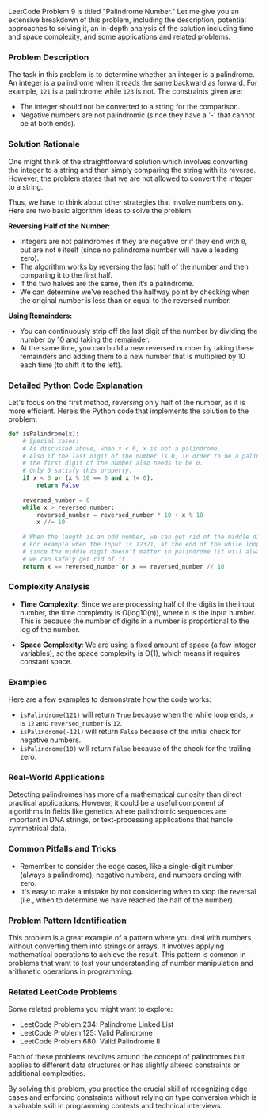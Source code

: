 LeetCode Problem 9 is titled "Palindrome Number." Let me give you an extensive breakdown of this problem, including the description, potential approaches to solving it, an in-depth analysis of the solution including time and space complexity, and some applications and related problems.

### Problem Description

The task in this problem is to determine whether an integer is a palindrome. An integer is a palindrome when it reads the same backward as forward. For example, `121` is a palindrome while `123` is not. The constraints given are:

- The integer should not be converted to a string for the comparison.
- Negative numbers are not palindromic (since they have a '-' that cannot be at both ends).

### Solution Rationale

One might think of the straightforward solution which involves converting the integer to a string and then simply comparing the string with its reverse. However, the problem states that we are not allowed to convert the integer to a string.

Thus, we have to think about other strategies that involve numbers only. Here are two basic algorithm ideas to solve the problem:

**Reversing Half of the Number:**
- Integers are not palindromes if they are negative or if they end with `0`, but are not `0` itself (since no palindrome number will have a leading zero).
- The algorithm works by reversing the last half of the number and then comparing it to the first half.
- If the two halves are the same, then it’s a palindrome.
- We can determine we've reached the halfway point by checking when the original number is less than or equal to the reversed number.

**Using Remainders:**
- You can continuously strip off the last digit of the number by dividing the number by 10 and taking the remainder.
- At the same time, you can build a new reversed number by taking these remainders and adding them to a new number that is multiplied by 10 each time (to shift it to the left).

### Detailed Python Code Explanation

Let's focus on the first method, reversing only half of the number, as it is more efficient. Here’s the Python code that implements the solution to the problem:

```python
def isPalindrome(x):
    # Special cases:
    # As discussed above, when x < 0, x is not a palindrome.
    # Also if the last digit of the number is 0, in order to be a palindrome,
    # the first digit of the number also needs to be 0.
    # Only 0 satisfy this property.
    if x < 0 or (x % 10 == 0 and x != 0):
        return False
    
    reversed_number = 0
    while x > reversed_number:
        reversed_number = reversed_number * 10 + x % 10
        x //= 10
    
    # When the length is an odd number, we can get rid of the middle digit by reversed_number // 10
    # For example when the input is 12321, at the end of the while loop we get x = 12, reversed_number = 123,
    # since the middle digit doesn't matter in palindrome (it will always equal to itself),
    # we can safely get rid of it.
    return x == reversed_number or x == reversed_number // 10
```

### Complexity Analysis

- **Time Complexity**: Since we are processing half of the digits in the input number, the time complexity is O(log10(n)), where n is the input number. This is because the number of digits in a number is proportional to the log of the number.

- **Space Complexity**: We are using a fixed amount of space (a few integer variables), so the space complexity is O(1), which means it requires constant space.

### Examples

Here are a few examples to demonstrate how the code works:

- `isPalindrome(121)` will return `True` because when the while loop ends, `x` is `12` and `reversed_number` is `12`.
- `isPalindrome(-121)` will return `False` because of the initial check for negative numbers.
- `isPalindrome(10)` will return `False` because of the check for the trailing zero.

### Real-World Applications

Detecting palindromes has more of a mathematical curiosity than direct practical applications. However, it could be a useful component of algorithms in fields like genetics where palindromic sequences are important in DNA strings, or text-processing applications that handle symmetrical data.

### Common Pitfalls and Tricks

- Remember to consider the edge cases, like a single-digit number (always a palindrome), negative numbers, and numbers ending with zero.
- It's easy to make a mistake by not considering when to stop the reversal (i.e., when to determine we have reached the half of the number).

### Problem Pattern Identification

This problem is a great example of a pattern where you deal with numbers without converting them into strings or arrays. It involves applying mathematical operations to achieve the result. This pattern is common in problems that want to test your understanding of number manipulation and arithmetic operations in programming.

### Related LeetCode Problems

Some related problems you might want to explore:

- LeetCode Problem 234: Palindrome Linked List
- LeetCode Problem 125: Valid Palindrome
- LeetCode Problem 680: Valid Palindrome II

Each of these problems revolves around the concept of palindromes but applies to different data structures or has slightly altered constraints or additional complexities.

By solving this problem, you practice the crucial skill of recognizing edge cases and enforcing constraints without relying on type conversion which is a valuable skill in programming contests and technical interviews.